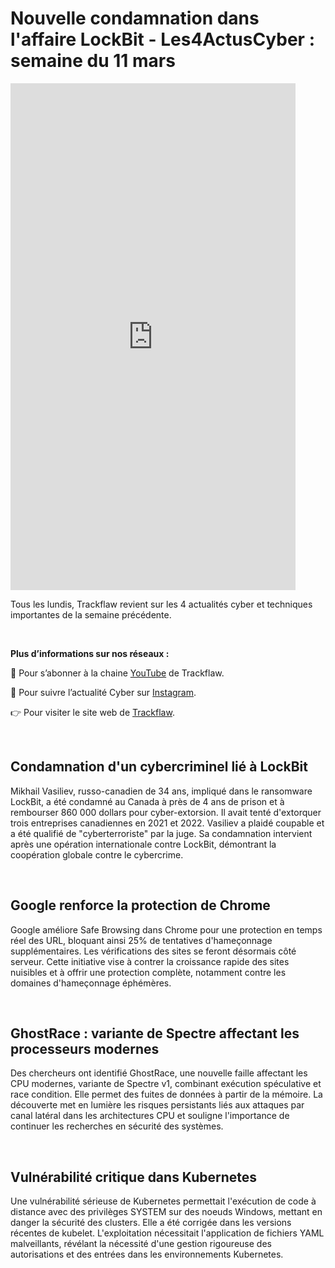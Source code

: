 # Nouvelle condamnation dans l'affaire LockBit - Les4ActusCyber : semaine du 11 mars

    
<div class="flex-container">
   <div class="flex-items">
   <iframe width="456" height="811" src="https://www.youtube.com/embed/nSWemhT9uDA" title="Nouvelle condamnation dans l'affaire LockBit - #Les4ActusCyber : semaine du 11 mars" frameborder="0" allow="accelerometer; autoplay; clipboard-write; encrypted-media; gyroscope; picture-in-picture; web-share" allowfullscreen></iframe>
   </div>

   <div class="flex-items">
      <p>Tous les lundis, Trackflaw revient sur les 4 actualités cyber et techniques importantes de la semaine précédente.</p>
      <br>
      <p><strong>Plus d’informations sur nos réseaux :</strong></p>
      <p>🔴 Pour s’abonner à la chaine <a href="https://www.youtube.com/@trackflaw" target="_blank" rel="noopener noreffer ">YouTube</a> de Trackflaw.</p>
      <p>📸 Pour suivre l’actualité Cyber sur <a href="https://www.instagram.com/trackflaw/" target="_blank" rel="noopener noreffer ">Instagram</a>.</p>
      <p>👉 Pour visiter le site web de <a href="https://trackflaw.com" target="_blank" rel="noopener noreffer ">Trackflaw</a>.</p>
   </div>
</div>

    
<br>

## Condamnation d'un cybercriminel lié à LockBit

Mikhail Vasiliev, russo-canadien de 34 ans, impliqué dans le ransomware LockBit, a été condamné au Canada à près de 4 ans de prison et à rembourser 860 000 dollars pour cyber-extorsion. Il avait tenté d'extorquer trois entreprises canadiennes en 2021 et 2022.
Vasiliev a plaidé coupable et a été qualifié de "cyberterroriste" par la juge. Sa condamnation intervient après une opération internationale contre LockBit, démontrant la coopération globale contre le cybercrime.


<br>

## Google renforce la protection de Chrome

Google améliore Safe Browsing dans Chrome pour une protection en temps réel des URL, bloquant ainsi 25% de tentatives d'hameçonnage supplémentaires. Les vérifications des sites se feront désormais côté serveur.
Cette initiative vise à contrer la croissance rapide des sites nuisibles et à offrir une protection complète, notamment contre les domaines d'hameçonnage éphémères.


<br>

## GhostRace : variante de Spectre affectant les processeurs modernes

Des chercheurs ont identifié GhostRace, une nouvelle faille affectant les CPU modernes, variante de Spectre v1, combinant exécution spéculative et race condition. Elle permet des fuites de données à partir de la mémoire.
La découverte met en lumière les risques persistants liés aux attaques par canal latéral dans les architectures CPU et souligne l'importance de continuer les recherches en sécurité des systèmes.


<br>

## Vulnérabilité critique dans Kubernetes

Une vulnérabilité sérieuse de Kubernetes permettait l'exécution de code à distance avec des privilèges SYSTEM sur des noeuds Windows, mettant en danger la sécurité des clusters. Elle a été corrigée dans les versions récentes de kubelet.
L'exploitation nécessitait l'application de fichiers YAML malveillants, révélant la nécessité d'une gestion rigoureuse des autorisations et des entrées dans les environnements Kubernetes.


